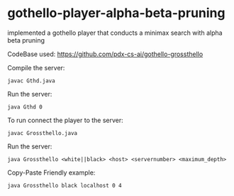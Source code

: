 # gothello-player-alpha-beta-pruning
implemented a gothello player that conducts a minimax search with alpha beta pruning


CodeBase used: https://github.com/pdx-cs-ai/gothello-grossthello

Compile the server:

    javac Gthd.java

Run the server:

    java Gthd 0

To run connect the player to the server:

    javac Grossthello.java

Run the server:

    java Grossthello <white||black> <host> <servernumber> <maximum_depth>


Copy-Paste Friendly example:

    java Grossthello black localhost 0 4

